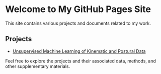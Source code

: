 # Welcome to My GitHub Pages Site

This site contains various projects and documents related to my work.

## Projects

- [Unsupervised Machine Learning of Kinematic and Postural Data](kinematic_and_postural_clustering/)

Feel free to explore the projects and their associated data, methods, and other supplementary materials.
